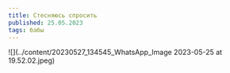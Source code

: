 ```yaml
---
title: Стесняюсь спросить
published: 25.05.2023
tags: бабы
---
```


![](../content/20230527_134545_WhatsApp_Image 2023-05-25 at 19.52.02.jpeg)
